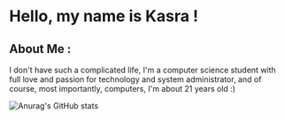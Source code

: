# Hello, my name is Kasra !

## About Me :

I don't have such a complicated life, I'm a computer science student with full love and passion for technology and system administrator, and of course, most importantly, computers, I'm about 21 years old :)



![Anurag's GitHub stats](https://github-readme-stats.vercel.app/api?username=reiskasra&show_icons=true&theme=gruvbox)
